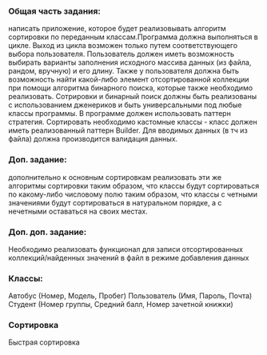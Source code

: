 ### Общая часть задания:
написать приложение, которое будет реализовывать алгоритм сортировки по переданным классам.Программа должна выполняться в цикле. Выход из цикла возможен только путем соответствующего выбора пользователя. Пользователь должен иметь возможность выбирать варианты заполнения исходного массива данных (из файла, рандом, вручную) и его длину. Также у пользователя должна быть возможность найти какой-либо элемент отсортированной коллекции при помощи алгоритма бинарного поиска, которые также необходимо реализовать. Сотрировки и бинарный поиск должны быть реализованы с использованием дженериков и быть универсальными под любые классы программы. В программе должен использовать паттерн стратегия. Сортировать необходимо кастомные классы - класс должен иметь реализованный паттерн Builder. Для вводимых данных (в тч из файла) должна производится валидация данных.
### Доп. задание:
дополнительно к основным сортировкам реализовать эти же алгоритмы сортировки таким образом, что классы будут сортироваться по какому-либо числовому полю таким образом, что классы с четными значениями будут сортироваться в натуральном порядке, а с нечетными оставаться на своих местах.
### Доп. доп. задание:
Необходимо реализовать функционал для записи отсортированных коллекций/найденных значений в файл в режиме добавления данных
### Классы:
Автобус (Номер, Модель, Пробег)
Пользователь (Имя, Пароль, Почта)
Студент (Номер группы, Средний балл, Номер зачетной книжки)
### Сортировка
Быстрая сортировка
